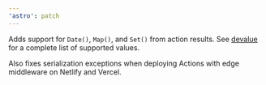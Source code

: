 ```yaml
---
'astro': patch
---
```


Adds support for `Date()`, `Map()`, and `Set()` from action results. See [devalue](https://github.com/Rich-Harris/devalue) for a complete list of supported values.

Also fixes serialization exceptions when deploying Actions with edge middleware on Netlify and Vercel.
